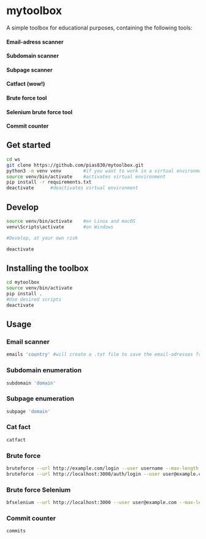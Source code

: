 # mytoolbox

A simple toolbox for educational purposes, containing the following tools:

#### Email-adress scanner

#### Subdomain scanner

#### Subpage scanner

#### Catfact (wow!)

#### Brute force tool

#### Selenium brute force tool

#### Commit counter

## Get started

```bash
cd ws
git clone https://github.com/pias830/mytoolbox.git
python3 -m venv venv        #if you want to work in a virtual environment, this sets it up
source venv/bin/activate    #activates virtual environment
pip install -r requirements.txt
deactivate      #deactivates virtual environment
```

## Develop

```bash
source venv/bin/activate    #on Linux and macOS
venv\Scripts\activate       #on Windows

#Develop, at your own risk

deactivate
```


## Installing the toolbox

```bash
cd mytoolbox
source venv/bin/activate
pip install .
#Use desired scripts
deactivate
```

## Usage

### Email scanner
```bash
emails 'country' #will create a .txt file to save the email-adresses from desired country
```

### Subdomain enumeration
```bash
subdomain 'domain'
```

### Subpage enumeration
```bash
subpage 'domain'
```

### Cat fact
```bash
catfact
```

### Brute force
```bash
bruteforce --url http://example.com/login --user username --max-length 4 --chars abc123
bruteforce --url http://localhost:3000/auth/login --user user@example.com --max-length 8 --chars adoprsw
```

### Brute force Selenium
```bash
bfselenium --url http://localhost:3000 --user user@example.com --max-length 8 --chars adoprsw
```

### Commit counter
```bash
commits
```
